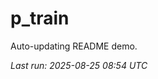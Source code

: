 # p_train

Auto-updating README demo.

<!--START_SECTION:status-->
_Last run: 2025-08-25 08:54 UTC_
<!--END_SECTION:status-->












































































































